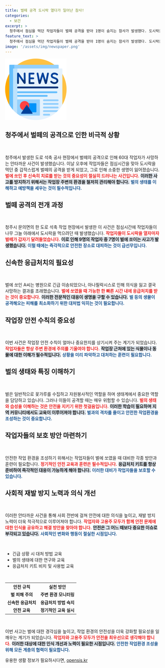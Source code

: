 ```yaml
---
title: 벌떼 공격 도시락 열다가 일어난 참사!
categories:
  - 보건
excerpt: >
  청주에서 점심을 먹던 작업자들이 벌떼 공격을 받아 1명이 숨지는 참사가 발생했다. 도시락을 열자마자 벌들이 덮쳐 오랜 여름의 불청객이 가져온 끔찍한 비극의 현장, 이 사건의 전말은?
feature_text: >
  청주에서 점심을 먹던 작업자들이 벌떼 공격을 받아 1명이 숨지는 참사가 발생했다. 도시락을 열자마자 벌들이 덮쳐 오랜 여름의 불청객이 가져온 끔찍한 비극의 현장, 이 사건의 전말은?
image: '/assets/img/newspaper.png'
---
```


<p><img src="/assets/img/newspaper.png" alt="kimp 속보" /></p>

<h2 data-ke-size="size26">청주에서 벌떼의 공격으로 인한 비극적 상황</h2>

<p data-ke-size="size16">&nbsp;</p>

<p data-ke-size="size16">청주에서 발생한 도로 석축 공사 현장에서 벌떼의 공격으로 인해 60대 작업자가 사망하는 안타까운 사건이 발생했습니다. 이날 오후에 작업자들은 점심시간을 맞아 도시락을 먹던 중 갑작스럽게 벌떼의 공격을 받게 되었고, 그로 인해 소중한 생명이 잃어졌습니다. <b><span style="color: #ee2323;">벌에 쏘인 후 신속히 치료를 받는 것의 중요성이 절실히 드러나는 사건입니다.</span></b> <b><span style="background-color: #21538527;">이러한 사고를 방지하기 위해서는 작업장 주변의 환경을 철저히 관리해야 합니다.</span></b> <b><span style="color: #1a5490;">벌의 생태를 이해하고 예방책을 세우는 것이 필수적입니다.</span></b></p>

<h2 data-ke-size="size26">벌떼 공격의 전개 과정</h2>

<p data-ke-size="size16">&nbsp;</p>

<p data-ke-size="size16">청주시 문의면의 한 도로 석축 작업 현장에서 발생한 이 사건은 점심시간에 작업자들이 나무 그늘 아래에서 도시락을 먹으려던 때 발생했습니다. <b><span style="color: #ee2323;">작업자들이 도시락을 열자마자 벌떼가 갑자기 달려들었습니다.</span></b> <b><span style="background-color: #21538527;">이로 인해 9명의 작업자 중 7명이 벌에 쏘이는 사고가 발생했습니다.</span></b> <b><span style="color: #1a5490;">이럴 때에는 즉각적으로 안전한 장소로 대피하는 것이 급선무입니다.</span></b></p>

<h2 data-ke-size="size26">신속한 응급처치의 필요성</h2>

<p data-ke-size="size16">&nbsp;</p>

<p data-ke-size="size16">벌에 쏘인 A씨는 병원으로 긴급 이송되었으나, 아나필락시스로 인해 의식을 잃고 결국 사망하는 결과를 초래했습니다. <b><span style="color: #ee2323;">벌에 쏘였을 때 가능한 한 빠른 시간 내에 응급처치를 받는 것이 중요합니다.</span></b> <b><span style="background-color: #21538527;">이러한 전문적인 대응이 생명을 구할 수 있습니다.</span></b> <b><span style="color: #1a5490;">벌 등의 생물이 공격해오는 피해를 최소화하기 위한 대처법 익히는 것이 필요합니다.</span></b></p>

<h2 data-ke-size="size26">작업장 안전 수칙의 중요성</h2>

<p data-ke-size="size16">&nbsp;</p>

<p data-ke-size="size16">이번 사건은 작업장 안전 수칙이 얼마나 중요한지를 상기시켜 주는 계기가 되었습니다. <b><span style="color: #ee2323;">작업자들은 항상 주변 환경에 주의를 기울여야 합니다.</span></b> <b><span style="background-color: #21538527;">작업장 근처에 있는 식물이나 동물에 대한 이해가 필수적입니다.</span></b> <b><span style="color: #1a5490;">상황을 미리 파악하고 대처하는 훈련이 필요합니다.</span></b></p>

<h2 data-ke-size="size26">벌의 생태와 특징 이해하기</h2>

<p data-ke-size="size16">&nbsp;</p>

<p data-ke-size="size16">벌은 일반적으로 꽃가루를 수집하고 자원봉사적인 역할을 하며 생태계에서 중요한 역할을 담당하고 있습니다. 그러나 이들이 공격할 때는 매우 위험할 수 있습니다. <b><span style="color: #ee2323;">벌의 생태와 습성을 이해하는 것은 안전을 지키기 위한 첫걸음입니다.</span></b> <b><span style="background-color: #21538527;">이러한 학습이 필요하며 지역 커뮤니티에서도 교육이 이루어져야 합니다.</span></b> <b><span style="color: #1a5490;">벌과의 격차를 줄이고 안전한 작업환경을 조성하는 것이 중요합니다.</span></b></p>

<h2 data-ke-size="size26">작업자들의 보호 방안 마련하기</h2>

<p data-ke-size="size16">&nbsp;</p>

<p data-ke-size="size16">안전한 작업 환경을 조성하기 위해서는 작업자들이 벌에 쏘였을 때 대비한 각종 방안과 훈련이 필요합니다. <b><span style="color: #ee2323;">정기적인 안전 교육과 훈련은 필수적입니다.</span></b> <b><span style="background-color: #21538527;">응급처치 키트를 항상 준비하여 즉각적인 대응이 가능하게 해야 합니다.</span></b> <b><span style="color: #1a5490;">이러한 대비가 작업자들을 보호할 수 있습니다.</span></b></p>

<h2 data-ke-size="size26">사회적 재발 방지 노력과 의식 개선</h2>

<p data-ke-size="size16">&nbsp;</p>

<p data-ke-size="size16">이러한 안타까운 사건을 통해 사회 전반에 걸쳐 안전에 대한 의식을 높이고, 재발 방지 노력이 더욱 적극적으로 이루어져야 합니다. <b><span style="color: #ee2323;">작업자와 고용주 모두가 함께 안전 문제에 대한 인식을 공유하고 해결 방안을 찾아야 합니다.</span></b> <b><span style="background-color: #21538527;">안전은 그 어느 때보다 중요한 이슈로 부각되고 있습니다.</span></b> <b><span style="color: #1a5490;">사회적인 변화와 행동이 절실한 시점입니다.</span></b></p>

<p data-ke-size="size16">&nbsp;</p>

<ul>
    <li>긴급 상황 시 대처 방법 교육</li>
    <li>벌의 생태에 대한 연구와 교육</li>
    <li>응급처치 키트 비치 및 사용법 교육</li>
</ul>

<p data-ke-size="size16">&nbsp;</p>

<table>
    <tr>
        <td style="text-align: center; height: 17px;"><b>안전 규칙</b></td>
        <td style="text-align: center; height: 17px;"><b>실천 방안</b></td>
    </tr>
    <tr>
        <td style="text-align: center; height: 17px;"><b>벌 피해 주의</b></td>
        <td style="text-align: center; height: 17px;"><b>주변 환경 모니터링</b></td>
    </tr>
    <tr>
        <td style="text-align: center; height: 17px;"><b>신속한 응급처치</b></td>
        <td style="text-align: center; height: 17px;"><b>응급처치 방법 숙지</b></td>
    </tr>
    <tr>
        <td style="text-align: center; height: 17px;"><b>안전 교육</b></td>
        <td style="text-align: center; height: 17px;"><b>정기적인 교육 실시</b></td>
    </tr>
</table>

<p data-ke-size="size16">&nbsp;</p>

<p data-ke-size="size16">이번 사고는 벌에 대한 경각심을 높이고, 작업 환경의 안전성을 더욱 강화할 필요성을 일깨우는 계기가 되었습니다. <b><span style="color: #ee2323;">작업자와 고용주 모두가 안전을 최우선으로 생각해야 합니다.</span></b> <b><span style="background-color: #21538527;">이러한 대상에 대한 인식 개선과 노력이 필요한 시점입니다.</span></b> <b><span style="color: #1a5490;">안전한 작업환경 조성을 위해 모든 계층의 협력이 필요합니다.</span></b></p>
유용한 생활 정보가 필요하시다면, <a href="https://opensis.kr" rel="dofollow">opensis.kr</a>


